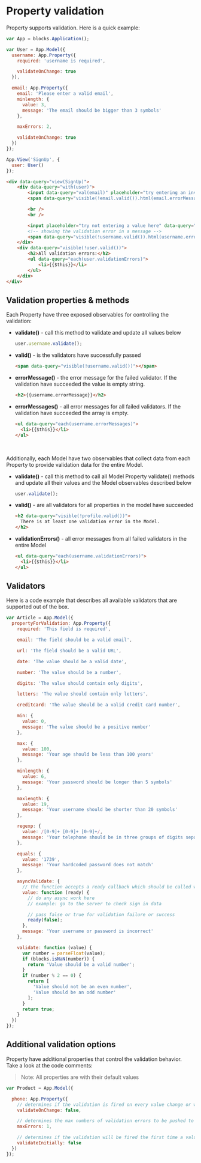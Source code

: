 # Property validation

Property supports validation. Here is a quick example:

```javascript
var App = blocks.Application();

var User = App.Model({
  username: App.Property({
    required: 'username is required',

    validateOnChange: true
  }),

  email: App.Property({
    email: 'Please enter a valid email',
    minlength: {
      value: 3,
      message: 'The email should be bigger than 3 symbols'
    },

    maxErrors: 2,

    validateOnChange: true
  })
});

App.View('SignUp', {
  user: User()
});
```

```html
<div data-query="view(SignUp)">
    <div data-query="with(user)">
        <input data-query="val(email)" placeholder="try entering an invalid mail or value smaller than 3 symbols" style="width:100%">
        <span data-query="visible(!email.valid()).html(email.errorMessages)"></span>

        <br />
        <br />

        <input placeholder="try not entering a value here" data-query="val(username)" style="width:100%;">
        <!-- showing the validation error in a message -->
        <span data-query="visible(!username.valid()).html(username.errorMessage)"></span>
    </div>
    <div data-query="visible(!user.valid())">
        <h2>All validation errors:</h2>
        <ul data-query="each(user.validationErrors)">
            <li>{{$this}}</li>
        </ul>
    </div>
</div>
```

## Validation properties & methods

Each Property have three exposed observables for controlling the validation:
 * **validate()** - call this method to validate and update all values below
    ```javascript
    user.username.validate();
    ```
 * **valid()** - is the validators have successfully passed
    ```html
    <span data-query="visible(!username.valid())"></span>
    ```
 * **errorMessage()** - the error message for the failed validator. If the validation have succeeded the value is empty string.
    ```html
    <h2>{{username.errorMessage}}</h2>
    ```
 * **errorMessages()** - all error messages for all failed validators. If the validation have succeeded the array is empty.
    ```html
    <ul data-query="each(username.errorMessages)">
      <li>{{$this}}</li>
    </ul>
    ```
<br />

Additionally, each Model have two observables that collect data from each Property to provide validation data for the entire Model.
 * **validate()** - call this method to call all Model Property validate() methods and update all their values and the Model observables described below
    ```javascript
    user.validate();
    ```
 * **valid()** - are all validators for all properties in the model have succeeded
    ```html
    <h2 data-query="visible(!profile.valid())">
      There is at least one validation error in the Model.
    </h2>
    ```
 * **validationErrors()** - all error messages from all failed validators in the entire Model
    ```html
    <ul data-query="each(username.validationErrors)">
      <li>{{$this}}</li>
    </ul>
    ```

## Validators

Here is a code example that describes all available validators that are supported out of the box.

```javascript
var Article = App.Model({
  propertyForValidation: App.Property({
    required: 'This field is required',

    email: 'The field should be a valid email',

    url: 'The field should be a valid URL',

    date: 'The value should be a valid date',

    number: 'The value should be a number',

    digits: 'The value should contain only digits',

    letters: 'The value should contain only letters',

    creditcard: 'The value should be a valid credit card number',

    min: {
      value: 0,
      message: 'The value should be a positive number'
    },

    max: {
      value: 100,
      message: 'Your age should be less than 100 years'
    },

    minlength: {
      value: 6,
      message: 'Your password should be longer than 5 symbols'
    },

    maxlength: {
      value: 19,
      message: 'Your username should be shorter than 20 symbols'
    },

    regexp: {
      value: /[0-9]+ [0-9]+ [0-9]+/,
      message: 'Your telephone should be in three groups of digits separated by space'
    },

    equals: {
      value: '1739',
      message: 'Your hardcoded password does not match'
    },

    asyncValidate: {
      // the function accepts a ready callback which should be called when validation decision could be made
      value: function (ready) {
        // do any async work here
        // example: go to the server to check sign in data

        // pass false or true for validation failure or success
        ready(false);
      },
      message: 'Your username or password is incorrect'
    },

    validate: function (value) {
      var number = parseFloat(value);
      if (blocks.isNaN(number)) {
        return 'Value should be a valid number';
      }
      if (number % 2 == 0) {
        return [
          'Value should not be an even number',
          'Value should be an odd number'
        ];
      }
      return true;
    }
  })
});
```

## Additional validation options

Property have additional properties that control the validation behavior. Take a look at the code comments:

> Note: All properties are with their default values

```javascript
var Product = App.Model({

  phone: App.Property({
    // determines if the validation is fired on every value change or will be called only manually from the validate() method
    validateOnChange: false,

    // determines the max numbers of validation errors to be pushed to the property.errorMessages collection
    maxErrors: 1,

    // determines if the validation will be fired the first time a value is assigned to the property or will wait for validate() to be called
    validateInitially: false  
  })
});
```
